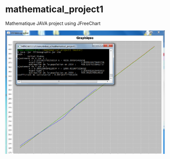 mathematical_project1
=====================

Mathematique JAVA project using JFreeChart

![Alt text](./screen.png?raw=true "Optional Title")

